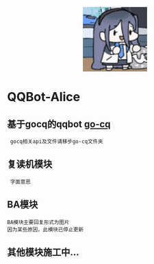 <div align=center>
     <img src="/git_img/狂暴扫地机器人.gif" width="150" height="150">
</div>

# QQBot-Alice  
## 基于gocq的qqbot [go-cq](https://docs.go-cqhttp.org)
     gocq相关api及文件请移步go-cq文件夹  

## 复读机模块
     字面意思
     
## BA模块
    BA模块主要回复形式为图片  
    因为某些原因，此模块已停止更新  
    
## 其他模块施工中...

